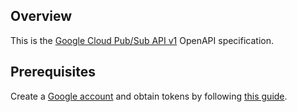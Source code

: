 ## Overview

This is the [Google Cloud Pub/Sub API v1](https://cloud.google.com/pubsub/docs/reference/rest) OpenAPI specification.
## Prerequisites

Create a [Google account](https://accounts.google.com/signup) and obtain tokens by following [this guide](https://developers.google.com/identity/protocols/oauth2).
